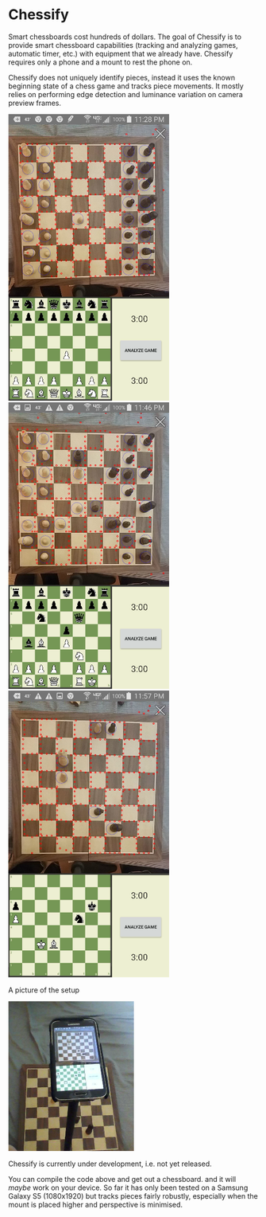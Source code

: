 # Chessify
Smart chessboards cost hundreds of dollars. The goal of Chessify is to provide smart chessboard capabilities (tracking and analyzing games, automatic timer, etc.) with equipment that we already have. Chessify requires only a phone and a mount to rest the phone on.

Chessify does not uniquely identify pieces, instead it uses the known beginning state of a chess game and tracks piece movements. It mostly relies on performing edge detection and luminance variation on camera preview frames.


<img src="images/screenshot_beginning.png" height="576" width="324" >

<img src="images/screenshot_middle.png" height="576" width="324" >

<img src="images/screenshot_end.png" height="576" width="324" >

A picture of the setup

![Screenshot](images/screenshot_setup.png)


Chessify is currently under development, i.e. not yet released.

You can compile the code above and get out a chessboard. and it will *maybe* work on your device. So far it has only been tested on a Samsung Galaxy S5 (1080x1920) but tracks pieces fairly robustly, especially when the mount is placed higher and perspective is minimised. 
